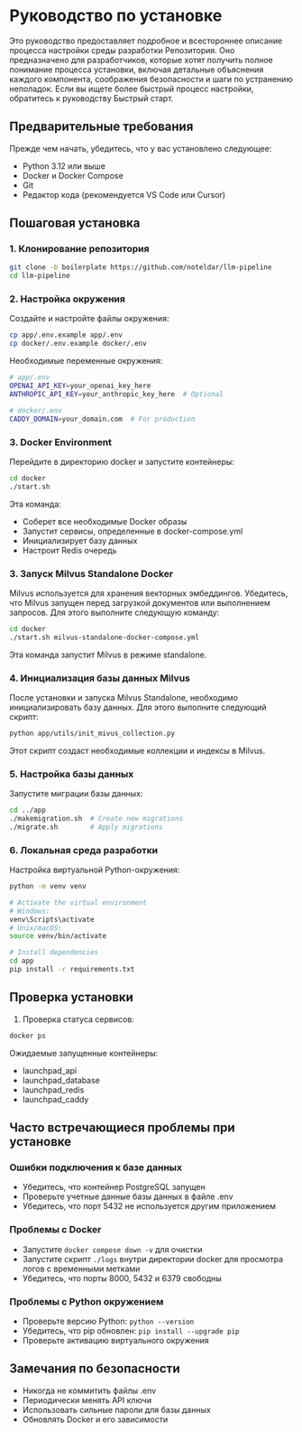 # Руководство по установке

Это руководство предоставляет подробное и всестороннее описание процесса настройки среды разработки Репозитория. Оно предназначено для разработчиков, которые хотят получить полное понимание процесса установки, включая детальные объяснения каждого компонента, соображения безопасности и шаги по устранению неполадок. Если вы ищете более быстрый процесс настройки, обратитесь к руководству Быстрый старт.

## Предварительные требования

Прежде чем начать, убедитесь, что у вас установлено следующее:

- Python 3.12 или выше
- Docker и Docker Compose
- Git
- Редактор кода (рекомендуется VS Code или Cursor)

## Пошаговая установка

### 1. Клонирование репозитория

```bash
git clone -b boilerplate https://github.com/noteldar/llm-pipeline
cd llm-pipeline
```

### 2. Настройка окружения

Создайте и настройте файлы окружения:

```bash
cp app/.env.example app/.env
cp docker/.env.example docker/.env
```

Необходимые переменные окружения:

```bash
# app/.env
OPENAI_API_KEY=your_openai_key_here
ANTHROPIC_API_KEY=your_anthropic_key_here  # Optional

# docker/.env
CADDY_DOMAIN=your_domain.com  # For production
```

### 3. Docker Environment

Перейдите в директорию docker и запустите контейнеры:

```bash
cd docker
./start.sh
```

Эта команда:

- Соберет все необходимые Docker образы
- Запустит сервисы, определенные в docker-compose.yml
- Инициализирует базу данных
- Настроит Redis очередь

### 3. Запуск Milvus Standalone Docker

Milvus используется для хранения векторных эмбеддингов. Убедитесь, что Milvus запущен перед загрузкой документов или выполнением запросов. Для этого выполните следующую команду:

```bash
cd docker
./start.sh milvus-standalone-docker-compose.yml
```

Эта команда запустит Milvus в режиме standalone.

### 4. Инициализация базы данных Milvus

После установки и запуска Milvus Standalone, необходимо инициализировать базу данных. Для этого выполните следующий скрипт:

```bash
python app/utils/init_mivus_collection.py
```

Этот скрипт создаст необходимые коллекции и индексы в Milvus.

### 5. Настройка базы данных

Запустите миграции базы данных:

```bash
cd ../app
./makemigration.sh  # Create new migrations
./migrate.sh        # Apply migrations
```

### 6. Локальная среда разработки

Настройка виртуальной Python-окружения:

```bash
python -m venv venv

# Activate the virtual environment
# Windows:
venv\Scripts\activate
# Unix/macOS:
source venv/bin/activate

# Install dependencies
cd app
pip install -r requirements.txt
```

## Проверка установки

1. Проверка статуса сервисов:
```bash
docker ps
```

Ожидаемые запущенные контейнеры:
- launchpad_api
- launchpad_database
- launchpad_redis
- launchpad_caddy

## Часто встречающиеся проблемы при установке

### Ошибки подключения к базе данных
- Убедитесь, что контейнер PostgreSQL запущен
- Проверьте учетные данные базы данных в файле .env
- Убедитесь, что порт 5432 не используется другим приложением

### Проблемы с Docker
- Запустите `docker compose down -v` для очистки
- Запустите скрипт `./logs` внутри директории docker для просмотра логов с временными метками
- Убедитесь, что порты 8000, 5432 и 6379 свободны

### Проблемы с Python окружением
- Проверьте версию Python: `python --version`
- Убедитесь, что pip обновлен: `pip install --upgrade pip`
- Проверьте активацию виртуального окружения

## Замечания по безопасности

- Никогда не коммитить файлы .env
- Периодически менять API ключи
- Использовать сильные пароли для базы данных
- Обновлять Docker и его зависимости